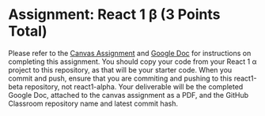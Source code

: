 # Assignment: React 1 β (3 Points Total)

Please refer to the [Canvas Assignment](https://canvas.wisc.edu/courses/219500/assignments/910615) and [Google Doc](https://docs.google.com/document/d/15pvSHEt-GicOy6ommIvjZZXAvfCaRdKEhGtiSyaj2sc/edit) for instructions on completing this assignment. You should copy your code from your React 1 α project to this repository, as that will be your starter code. When you commit and push, ensure that you are commiting and pushing to this react1-beta repository, not react1-alpha. Your deliverable will be the completed Google Doc, attached to the canvas assignment as a PDF, and the GitHub Classroom repository name and latest commit hash.

